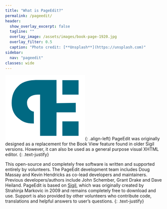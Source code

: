```yaml
---
title: "What is PageEdit?"
permalink: /pageedit/
header:
  show_overlay_excerpt: false
  tagline: ""
  overlay_image: /assets/images/book-page-1920.jpg
  overlay_filter: 0.5
  caption: "Photo credit: [**Unsplash**](https://unsplash.com)"
sidebar:
  nav: "pageedit"
classes: wide
---
```


![PageEdit icon](/assets/images/pageedit-256.png){: .align-left}
PageEdit was originally designed as a replacement for the Book View feature found in older Sigil versions. However, it can also be used as a general purpose visual XHTML editor.
{: .text-justify}

This open-source and completely free software is written and supported entirely by volunteers. The PageEdit development team includes Doug Massay and Kevin Hendricks as co-lead developers and maintainers. Previous developers/authors include John Schember, Grant Drake and Dave Heiland. PageEdit is based on [Sigil](/sigil/), which was originally created by Strahinja Markovic in 2009 and remains completely free to download and use. Support is also provided by other volunteers who contribute code, translations and helpful answers to user’s questions.
{: .text-justify}
